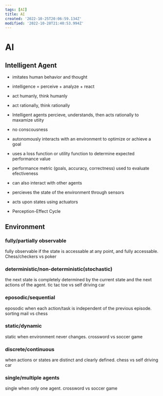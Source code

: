 ```yaml
---
tags: [AI]
title: AI
created: '2022-10-25T20:06:59.134Z'
modified: '2022-10-28T21:40:53.994Z'
---
```


# AI
## Intelligent Agent
- imitates human behavior and thought
- intelligence = perceive + analyze + react
- act humanly, think humanly
- act rationally, think rationally
- Intelligent agents percieve, understands, then acts rationally to maxamize utiity
- no conscousness

- autonomously interacts with an environment to optimize or achieve a goal
- uses a loss function or utility function to determine expected performance value
- performance metric (goals, accuracy, correctness) used to evaluate efectiveness
- can also interact with other agents
- percieves the state of the environment through sensors
- acts upon states using actuators
- Perception-Effect Cycle


## Environment
### fully/partially observable
fully observable if the state is accessable at any point, and fully accessable. Chess/checkers vs poker

### deterministic/non-deterministic(stochastic)
the next state is completely determined by the current state and the next actions of the agent. tic tac toe vs self driving car 

### eposodic/sequential
eposodic when each action/task is independent of the previous episode. sorting mail vs chess

### static/dynamic
static when environment never changes. crossword vs soccer game

### discrete/continuous
when actions or states are distinct and clearly defined. chess vs self driving car

### single/multiple agents
single when only one agent. crossword vs soccer game

























